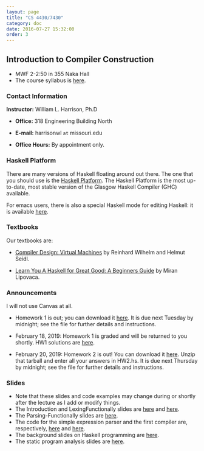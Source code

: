 ```yaml
---
layout: page
title: "CS 4430/7430"
category: doc
date: 2016-07-27 15:32:00
order: 3
---
```


## Introduction to Compiler Construction

* MWF 2-2:50 in 355 Naka Hall
* The course syllabus is <a href="https://harrisonwl.github.io/assets/courses/compilers/spring2019/admin/4430-syllabus.pdf">here</a>.

### Contact Information

__Instructor:__ William L. Harrison, Ph.D

* __Office:__ 318 Engineering Building North

* __E-mail:__ harrisonwl `at` missouri.edu

* __Office Hours:__ By appointment only.


### Haskell Platform

There are many versions of Haskell floating around out there. The one that you should use is
the <a href="https://www.haskell.org/platform/">Haskell Platform</a>. The Haskell Platform is the most up-to-date, most stable version of the Glasgow Haskell Compiler (GHC) available.

For emacs users, there is also a special Haskell mode for editing Haskell: it is available
<a href="https://github.com/haskell/haskell-mode">here</a>.

### Textbooks

Our textbooks are:

* <a href="https://www.amazon.com/Compiler-Design-Machines-Reinhard-Wilhelm/dp/3642149081/ref=sr_1_1?s=books&ie=UTF8&qid=1548255410&sr=1-1">Compiler Design: Virtual Machines</a> by Reinhard Wilhelm and Helmut Seidl. 

* <a href="http://learnyouahaskell.com">Learn You A Haskell for Great Good: A Beginners Guide</a> by Miran Lipovaca.


### Announcements

I will not use Canvas at all.

* Homework 1 is out; you can download it <a href="https://harrisonwl.github.io/assets/courses/compilers/spring2019/assignments/HW1.hs">here</a>. It is due next Tuesday by midnight; see the file for further details and instructions.

* February 18, 2019: Homework 1 is graded and will be returned to you shortly.
                     HW1 solutions are <a href="https://harrisonwl.github.io/assets/courses/compilers/spring2019/assignments/HW1solution.hs">here</a>.

* February 20, 2019: Homework 2 is out! You can download it <a href="https://harrisonwl.github.io/assets/courses/compilers/spring2019/assignments/HW2.tar.gz">here</a>. Unzip that tarball and enter all your answers in HW2.hs. It is due next Thursday by midnight; see the file for further details and instructions.


### Slides

* Note that these slides and code examples may change during or shortly after the lecture as I add or modify things.
* The Introduction and LexingFunctionally slides are <a href="https://harrisonwl.github.io/assets/courses/compilers/spring2019/slides/Introduction.pdf">here</a> and  <a href="https://harrisonwl.github.io/assets/courses/compilers/spring2019/slides/LexingFunctionally.pdf">here</a>.
* The Parsing-Functionally slides are <a href="https://harrisonwl.github.io/assets/courses/compilers/spring2019/slides/ParsingFunctionally.pdf">here</a>.
* The code for the simple expression parser and the first compiler are, respectively, 
<a href="https://harrisonwl.github.io/assets/courses/compilers/spring2019/snapshots/SimpleExpParser.zip">here</a> and <a href="https://harrisonwl.github.io/assets/courses/compilers/spring2019/snapshots/FirstCompiler.zip">here</a>.
* The background slides on Haskell programming are <a href="https://harrisonwl.github.io/assets/courses/compilers/spring2019/slides/HaskellForGrownups.pdf">here</a>.
* The static program analysis slides are <a href="https://harrisonwl.github.io/assets/courses/compilers/spring2019/slides/StaticProgramAnalysis.pdf">here</a>.
